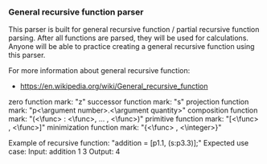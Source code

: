 ### General recursive function parser

This parser is built for general recursive function / partial recursive function parsing.
After all functions are parsed, they will be used for calculations.
Anyone will be able to practice creating a general recursive function using this parser.

For more information about general recursive function: 
 - https://en.wikipedia.org/wiki/General_recursive_function

zero function mark: "z"
successor function mark: "s"
projection function mark: "p<\argument number>.<\argument quantity>"
composition function mark: "(<\func> : <\func>, ... , <\func>)"
primitive function mark: "[<\func> , <\func>]"
minimization function mark: "{<\func> , <\integer>}"

Example of recursive function: "addition = [p1.1, (s:p3.3)];"
Expected use case:
    Input: addition 1 3
    Output: 4